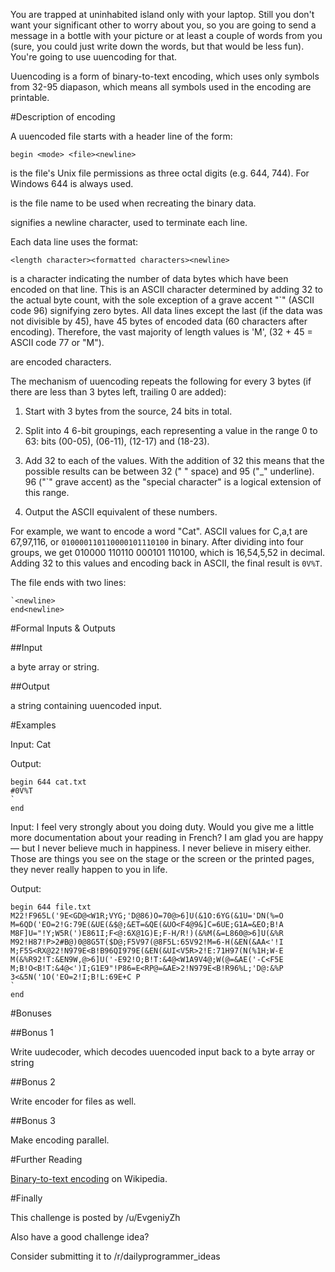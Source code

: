 You are trapped at uninhabited island only with your laptop. Still you don't want your significant other to worry about you, so you are going to send a message in a bottle with your picture or at least a couple of words from you (sure, you could just write down the words, but that would be less fun). You're going to use uuencoding for that.

Uuencoding is a form of binary-to-text encoding, which uses only symbols from 32-95 diapason, which means all symbols used in the encoding are printable.

#Description of encoding

A uuencoded file starts with a header line of the form:

    begin <mode> <file><newline>

<mode> is the file's Unix file permissions as three octal digits (e.g. 644, 744). For Windows 644 is always used.

<file> is the file name to be used when recreating the binary data.

<newline> signifies a newline character, used to terminate each line.

Each data line uses the format:

    <length character><formatted characters><newline>

<length character> is a character indicating the number of data bytes which have been encoded on that line. This is an ASCII character determined by adding 32 to the actual byte count, with the sole exception of a grave accent "`" (ASCII code 96) signifying zero bytes. All data lines except the last (if the data was not divisible by 45), have 45 bytes of encoded data (60 characters after encoding). Therefore, the vast majority of length values is 'M', (32 + 45 = ASCII code 77 or "M").


<formatted characters> are encoded characters.

The mechanism of uuencoding repeats the following for every 3 bytes (if there are less than 3 bytes left, trailing 0 are added):

1. Start with 3 bytes from the source, 24 bits in total.

2. Split into 4 6-bit groupings, each representing a value in the range 0 to 63: bits (00-05), (06-11), (12-17) and (18-23).

3. Add 32 to each of the values. With the addition of 32 this means that the possible results can be between 32 (" " space) and 95 ("_" underline). 96 ("`" grave accent) as the "special character" is a logical extension of this range.

4. Output the ASCII equivalent of these numbers.


For example, we want to encode a word "Cat". ASCII values for C,a,t are 67,97,116, or  `010000110110000101110100` in binary. After dividing into four groups, we get 010000 110110 000101 110100, which is 16,54,5,52 in decimal. Adding 32 to this values and encoding back in ASCII, the final result is `0V%T`.

The file ends with two lines:

    `<newline>
    end<newline>

#Formal Inputs & Outputs

##Input

a byte array or string.

##Output

a string containing uuencoded input.

#Examples

Input: Cat

Output:
 
    begin 644 cat.txt
    #0V%T
    `
    end

Input:
I feel very strongly about you doing duty. Would you give me a little more documentation about your reading in French? I am glad you are happy — but I never believe much in happiness. I never believe in misery either. Those are things you see on the stage or the screen or the printed pages, they never really happen to you in life.


Output:

    begin 644 file.txt
    M22!F965L('9E<GD@<W1R;VYG;'D@86)O=70@>6]U(&1O:6YG(&1U='DN(%=O
    M=6QD('EO=2!G:79E(&UE(&$@;&ET=&QE(&UO<F4@9&]C=6UE;G1A=&EO;B!A
    M8F]U="!Y;W5R(')E861I;F<@:6X@1G)E;F-H/R!)(&%M(&=L860@>6]U(&%R
    M92!H87!P>2#B@)0@8G5T($D@;F5V97(@8F5L:65V92!M=6-H(&EN(&AA<'!I
    M;F5S<RX@22!N979E<B!B96QI979E(&EN(&UI<V5R>2!E:71H97(N(%1H;W-E
    M(&%R92!T:&EN9W,@>6]U('-E92!O;B!T:&4@<W1A9V4@;W(@=&AE('-C<F5E
    M;B!O<B!T:&4@<')I;G1E9"!P86=E<RP@=&AE>2!N979E<B!R96%L;'D@:&%P
    3<&5N('1O('EO=2!I;B!L:69E+C P
    `
    end

#Bonuses

##Bonus 1

Write uudecoder, which decodes uuencoded input back to a byte array or string

##Bonus 2

Write encoder for files as well.

##Bonus 3

Make encoding parallel.

#Further Reading

[Binary-to-text encoding](https://en.wikipedia.org/wiki/Binary-to-text_encoding) on Wikipedia.

#Finally

This challenge is posted by /u/EvgeniyZh

Also have a good challenge idea?

Consider submitting it to /r/dailyprogrammer_ideas
